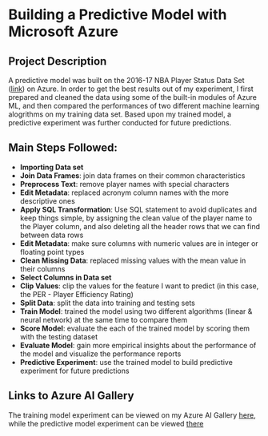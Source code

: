 # Building a Predictive Model with Microsoft Azure

## Project Description
A predictive model was built on the 2016-17 NBA Player Status Data Set ([link](https://www.basketball-reference.com/leagues/NBA_2017_advanced.html)) on Azure. In order to get the best results out of my experiment, I first prepared and cleaned the data using some of the built-in modules of Azure ML, and then compared the performances of two different machine learning alogrithms on my training data set. Based upon my trained model, a predictive experiment was further conducted for future predictions.

## Main Steps Followed:
- **Importing Data set**
- **Join Data Frames**: join data frames on their common characteristics
- **Preprocess Text**: remove player names with special characters
- **Edit Metadata**: replaced acronym column names with the more descriptive ones
- **Apply SQL Transformation**: Use SQL statement to avoid duplicates and keep things simple, by assigning the clean value of the player name to the Player column, and also deleting all the header rows that we can find between data rows
- **Edit Metadata**: make sure columns with numeric values are in integer or floating point types
- **Clean Missing Data**: replaced missing values with the mean value in their columns
- **Select Columns in Data set**
- **Clip Values**: clip the values for the feature I want to predict (in this case, the PER - Player Efficiency Rating)
- **Split Data**: split the data into training and testing sets
- **Train Model**: trained the model using two different algorithms (linear & neural network) at the same time to compare them
- **Score Model**: evaluate the each of the trained model by scoring them with the testing dataset
- **Evaluate Model**: gain more empirical insights about the performance of the model and visualize the performance reports
- **Predictive Experiment**: use the trained model to build predictive experiment for future predictions

## Links to Azure AI Gallery
The training model experiment can be viewed on my Azure AI Gallery [here](https://gallery.azure.ai/Experiment/Machine-Learning-Model-NBA-Data-Set), while the predictive model experiment can be viewed [there](https://gallery.cortanaintelligence.com/Experiment/Predictive-Model-NBA-Data-Set)

